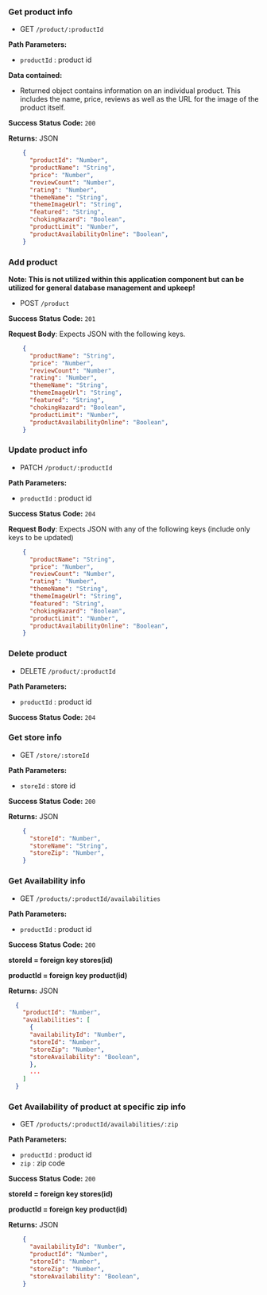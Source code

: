 
### Get product info
  * GET `/product/:productId`

**Path Parameters:**
  * `productId` : product id

**Data contained:**
  * Returned object contains information on an individual product. This includes the name, price, reviews as well as the URL for the image of the product itself.

**Success Status Code:** `200`

**Returns:** JSON

```json
    {
      "productId": "Number",
      "productName": "String",
      "price": "Number",
      "reviewCount": "Number",
      "rating": "Number",
      "themeName": "String",
      "themeImageUrl": "String",
      "featured": "String",
      "chokingHazard": "Boolean",
      "productLimit": "Number",
      "productAvailabilityOnline": "Boolean",
    }
```

### Add product
**Note: This is not utilized within this application component but can be utilized for general database management and upkeep!**

  * POST `/product`

**Success Status Code:** `201`

**Request Body**: Expects JSON with the following keys.

```json
    {
      "productName": "String",
      "price": "Number",
      "reviewCount": "Number",
      "rating": "Number",
      "themeName": "String",
      "themeImageUrl": "String",
      "featured": "String",
      "chokingHazard": "Boolean",
      "productLimit": "Number",
      "productAvailabilityOnline": "Boolean",
    }
```


### Update product info
  * PATCH `/product/:productId`

**Path Parameters:**
  * `productId` : product id

**Success Status Code:** `204`

**Request Body**: Expects JSON with any of the following keys (include only keys to be updated)

```json
    {
      "productName": "String",
      "price": "Number",
      "reviewCount": "Number",
      "rating": "Number",
      "themeName": "String",
      "themeImageUrl": "String",
      "featured": "String",
      "chokingHazard": "Boolean",
      "productLimit": "Number",
      "productAvailabilityOnline": "Boolean",
    }
```

### Delete product
  * DELETE `/product/:productId`

**Path Parameters:**
  * `productId` : product id

**Success Status Code:** `204`



### Get store info
  * GET `/store/:storeId`

**Path Parameters:**
  * `storeId` : store id


**Success Status Code:** `200`

**Returns:** JSON

```json
    {
      "storeId": "Number",
      "storeName": "String",
      "storeZip": "Number",
    }
```

### Get Availability info
  * GET `/products/:productId/availabilities`

**Path Parameters:**
  * `productId` : product id


**Success Status Code:** `200`

**storeId = foreign key stores(id)**

**productId = foreign key product(id)**

**Returns:** JSON

```json
  {
    "productId": "Number",
    "availabilities": [
      {
      "availabilityId": "Number",
      "storeId": "Number",
      "storeZip": "Number",
      "storeAvailability": "Boolean",
      },
      ...
    ]
  }
```

### Get Availability of product at specific zip info
  * GET `/products/:productId/availabilities/:zip`

**Path Parameters:**
  * `productId` : product id
  * `zip` : zip code


**Success Status Code:** `200`

**storeId = foreign key stores(id)**

**productId = foreign key product(id)**

**Returns:** JSON

```json
    {
      "availabilityId": "Number",
      "productId": "Number",
      "storeId": "Number",
      "storeZip": "Number",
      "storeAvailability": "Boolean",
    }
```
